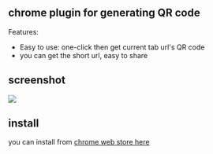 chrome plugin for generating QR code
---

Features:
* Easy to use: one-click then get current tab url's QR code
* you can get the short url, easy to share



## screenshot

![](http://images.cnitblog.com/blog2015/282019/201503/171620540178594.png)

## install

you can install from [chrome web store here](https://chrome.google.com/webstore/detail/%E4%BA%8C%E7%BB%B4%E7%A0%81qrcode%E7%94%9F%E6%88%90%E5%99%A8/gfbeojgkkiglkiknbmeobkoceceningk)






